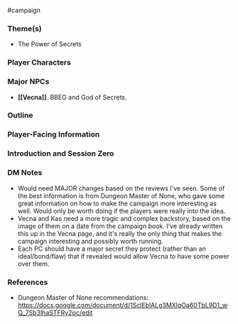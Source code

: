  #campaign 

### Theme(s)

* The Power of Secrets

### Player Characters



### Major NPCs

- **[[Vecna]]**. BBEG and God of Secrets.

### Outline



### Player-Facing Information



### Introduction and Session Zero



### DM Notes

* Would need MAJOR changes based on the reviews I've seen. Some of the best information is from Dungeon Master of None, who gave some great information on how to make the campaign more interesting as well. Would only be worth doing if the players were really into the idea.
* Vecna and Kas need a more tragic and complex backstory, based on the image of them on a date from the campaign book. I've already written this up in the Vecna page, and it's really the only thing that makes the campaign interesting and possibly worth running.
* Each PC should have a major secret they protect (rather than an ideal/bond/flaw) that if revealed would allow Vecna to have some power over them.

### References

- Dungeon Master of None recommendations: https://docs.google.com/document/d/1SclEblALg3MXlqOa60TbL9D1_wQ_7Sb3lhaSTFRy2pc/edit
